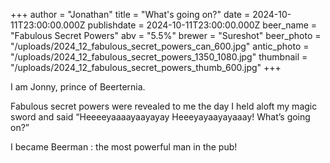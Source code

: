 +++
author = "Jonathan"
title = "What's going on?"
date = 2024-10-11T23:00:00.000Z
publishdate = 2024-10-11T23:00:00.000Z
beer_name = "Fabulous Secret Powers"
abv = "5.5%"
brewer = "Sureshot"
beer_photo = "/uploads/2024_12_fabulous_secret_powers_can_600.jpg"
antic_photo = "/uploads/2024_12_fabulous_secret_powers_1350_1080.jpg"
thumbnail = "/uploads/2024_12_fabulous_secret_powers_thumb_600.jpg"
+++

I am Jonny, prince of Beerternia. 

Fabulous secret powers were revealed to me the day I held aloft my magic sword and said “Heeeeyaaaayaayayay Heeeyayaayayaaay! What’s going on?” 

I became Beerman : the most powerful man in the pub!
